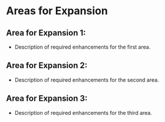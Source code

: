 # Areas for Expansion

## Area for Expansion 1: 
- Description of required enhancements for the first area.

## Area for Expansion 2: 
- Description of required enhancements for the second area.

## Area for Expansion 3: 
- Description of required enhancements for the third area.
